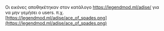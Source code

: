 Οι εικόνες αποθηκέτηκαν στον κατάλογο https://legendmod.ml/adise/ για να μην γεμήσει ο users.
π.χ. [https://legendmod.ml/adise/ace_of_spades.png](https://legendmod.ml/adise/ace_of_spades.png)
